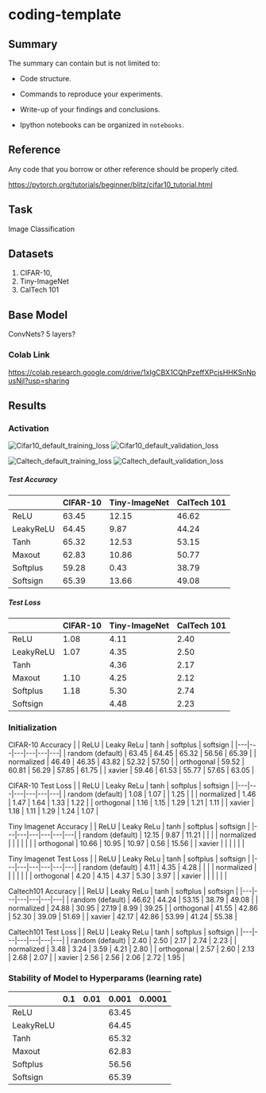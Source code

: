 # coding-template

## Summary

The summary can contain but is not limited to:

- Code structure.

- Commands to reproduce your experiments.

- Write-up of your findings and conclusions.

- Ipython notebooks can be organized in `notebooks`.

## Reference

Any code that you borrow or other reference should be properly cited.

https://pytorch.org/tutorials/beginner/blitz/cifar10_tutorial.html

## Task
Image Classification

## Datasets
1. CIFAR-10, 
2. Tiny-ImageNet
3. CalTech 101

## Base Model
ConvNets?
5 layers?

### Colab Link
https://colab.research.google.com/drive/1xIgCBX1CQhPzeffXPcjsHHKSnNpusNjl?usp=sharing

## Results

### Activation



![Cifar10_default_training_loss](https://user-images.githubusercontent.com/13873880/132144385-04009348-e681-455c-b70d-b748b5a219c2.png)
![Cifar10_default_validation_loss](https://user-images.githubusercontent.com/13873880/132144478-d92bac1b-37ff-4db5-a4b2-b06ae9ddf720.png)


![Caltech_default_training_loss](https://user-images.githubusercontent.com/13873880/132142942-f9faa9ec-15aa-492c-8e76-cb11cbefc479.png)
![Caltech_default_validation_loss](https://user-images.githubusercontent.com/13873880/132142943-1b1ec9a6-965e-4441-b097-343bf766e4b5.png)


##### Test Accuracy
|   | CIFAR-10 | Tiny-ImageNet | CalTech 101 |
|---|---|---|---|
|  ReLU | 63.45 | 12.15  |  46.62 |
|  LeakyReLU | 64.45 |  9.87 |  44.24 |
|  Tanh | 65.32  | 12.53  |  53.15 |
|  Maxout | 62.83 | 10.86 | 50.77  |
|  Softplus | 59.28  | 0.43  | 38.79  |
|  Softsign | 65.39  | 13.66  | 49.08  |


##### Test Loss
|   | CIFAR-10 | Tiny-ImageNet | CalTech 101 |
|---|---|---|---|
|  ReLU | 1.08 |  4.11 |  2.40 |
|  LeakyReLU | 1.07 | 4.35  | 2.50  |
|  Tanh |   |  4.36 |  2.17 |
|  Maxout | 1.10 | 4.25 | 2.12  |
|  Softplus | 1.18 | 5.30  |  2.74 |
|  Softsign |   | 4.48  | 2.23  |





### Initialization
CIFAR-10 Accuracy
|   | ReLU | Leaky ReLu | tanh | softplus | softsign |
|---|---|---|---|---|---|
| random (default) | 63.45  | 64.45  | 65.32  | 56.56 | 65.39 |
|  normalized | 46.49  | 46.35  | 43.82  | 52.32  | 57.50  |
|  orthogonal | 59.52  | 60.81  | 56.29  | 57.85  | 61.75  |
|  xavier | 59.46  | 61.53  | 55.77  | 57.65  | 63.05  |

CIFAR-10 Test Loss
|   | ReLU | Leaky ReLu | tanh | softplus | softsign |
|---|---|---|---|---|---|
| random (default) | 1.08  | 1.07  |   | 1.25 |  |
|  normalized | 1.46  | 1.47  | 1.64  | 1.33  | 1.22  |
|  orthogonal | 1.16  | 1.15  | 1.29  | 1.21  | 1.11  |
|  xavier | 1.18  | 1.11  | 1.29  | 1.24  | 1.07  |

Tiny Imagenet Accuracy
|   | ReLU | Leaky ReLu | tanh | softplus | softsign |
|---|---|---|---|---|---|
| random (default) | 12.15  | 9.87  | 11.21  |  |  |
|  normalized |   |   |   |   |   |
|  orthogonal | 10.66  | 10.95  | 10.97  | 0.56  | 15.56  |
|  xavier |   |   |   |   |   |

Tiny Imagenet Test Loss
|   | ReLU | Leaky ReLu | tanh | softplus | softsign |
|---|---|---|---|---|---|
| random (default) | 4.11  | 4.35  | 4.28  |  |  |
|  normalized |   |   |   |   |   |
|  orthogonal | 4.20  | 4.15  | 4.37  | 5.30  | 3.97  |
|  xavier |   |   |   |   |   |

Caltech101 Accuracy
|   | ReLU | Leaky ReLu | tanh | softplus | softsign |
|---|---|---|---|---|---|
| random (default) | 46.62  | 44.24  | 53.15  | 38.79  | 49.08  |
|  normalized | 24.88  | 30.95  | 27.19  | 8.99  | 39.25  |
|  orthogonal | 41.55  | 42.86  | 52.30  | 39.09  | 51.69  |
|  xavier |  42.17 |  42.86 | 53.99  | 41.24  | 55.38  |

Caltech101 Test Loss
|   | ReLU | Leaky ReLu | tanh | softplus | softsign |
|---|---|---|---|---|---|
| random (default) | 2.40  | 2.50  | 2.17  | 2.74 | 2.23 |
|  normalized | 3.48  | 3.24  | 3.59  | 4.21  | 2.80  |
|  orthogonal | 2.57  | 2.60  | 2.13  | 2.68  | 2.07 |
|  xavier | 2.56  |  2.56 | 2.06  | 2.72  | 1.95  |

### Stability of Model to Hyperparams (learning rate)
|   | 0.1 | 0.01 | 0.001 | 0.0001 |
|---|---|---|---|---|
|  ReLU |  |   | 63.45  |   |
|  LeakyReLU |  |   | 64.45 |   |
|  Tanh |   |   |  65.32 |  |
|  Maxout |  |   | 62.83  |  |
|  Softplus |  |   | 56.56  |   |
|  Softsign |   |   |  65.39 |   |
